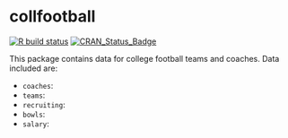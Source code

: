 # collfootball

[![R build status](https://github.com/lebebr01/collfootball/workflows/R-CMD-check/badge.svg)](https://github.com/lebebr01/collfootball/actions?workflow=R-CMD-check)
[![CRAN_Status_Badge](http://www.r-pkg.org/badges/version/collfootball)](https://cran.r-project.org/package=collfootball)

This package contains data for college football teams and coaches. Data included are:

* `coaches`:
* `teams`:
* `recruiting`:
* `bowls`:
* `salary`:
